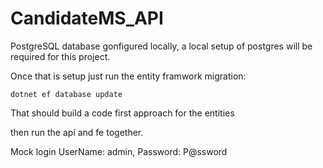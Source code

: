 # CandidateMS_API

PostgreSQL database gonfigured locally, a local setup of postgres will be required for this project.

Once that is setup just run the entity framwork migration:

`dotnet ef database update`

That should build a code first approach for the entities

then run the api and fe together.

Mock login UserName: admin, Password: P@ssword
